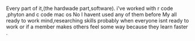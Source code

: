Every part of it,(the hardwade part,software).
i've worked with r code ,phyton and c code 
mac os 
No I havent used any of them before 
My all ready to work  mind,researching skills
probably when everyone isnt ready to work or if a member makes others feel some way because they learn faster .
